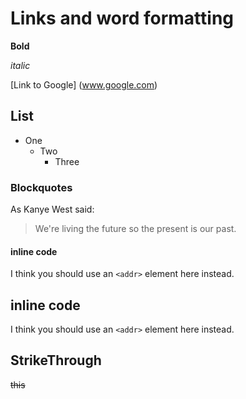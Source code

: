 # <h1> Links and word formatting

  **Bold**

  *italic*


  [Link to Google] (www.google.com)

## <h2>List
* One
  * Two
    * Three

### <h3>Blockquotes

As Kanye West said:

> We're living the future so
> the present is our past.

#### <h4> inline code

I think you should use an
`<addr>` element here instead.

## <h2> inline code

I think you should use an
`<addr>` element here instead.

## <h2> StrikeThrough

~~this~~
